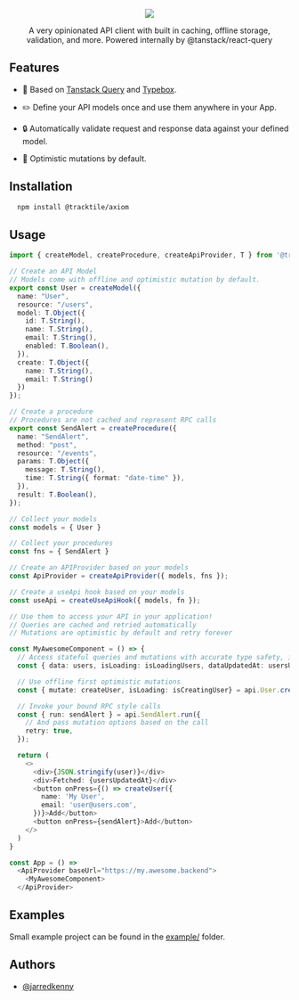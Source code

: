  <p  align="center">
  <img  src="https://i.imgur.com/w98C6Oy.png"  />
</p>
 
 <p  align="center">A very opinionated API client with built in caching, offline storage, validation, and more. Powered internally by @tanstack/react-query</p>

## Features

- :muscle: Based on [Tanstack Query](https://github.com/TanStack/query) and [Typebox](https://github.com/sinclairzx81/typebox).

- :pencil2: Define your API models once and use them anywhere in your App.

- :lock: Automatically validate request and response data against your defined model.

- :necktie: Optimistic mutations by default.

## Installation

```sh
  npm install @tracktile/axiom
```

## Usage

```typescript
import { createModel, createProcedure, createApiProvider, T } from '@tracktile/axiom';

// Create an API Model
// Models come with offline and optimistic mutation by default.
export const User = createModel({
  name: "User",
  resource: "/users",
  model: T.Object({
    id: T.String(),
    name: T.String(),
    email: T.String(),
    enabled: T.Boolean(),
  }),
  create: T.Object({
    name: T.String(),
    email: T.String()
  })
});

// Create a procedure
// Procedures are not cached and represent RPC calls
export const SendAlert = createProcedure({
  name: "SendAlert",
  method: "post",
  resource: "/events",
  params: T.Object({
    message: T.String(),
    time: T.String({ format: "date-time" }),
  }),
  result: T.Boolean(),
});

// Collect your models
const models = { User }

// Collect your procedures
const fns = { SendAlert }

// Create an APIProvider based on your models
const ApiProvider = createApiProvider({ models, fns });

// Create a useApi hook based on your models
const useApi = createUseApiHook({ models, fn });

// Use them to access your API in your application!
// Queries are cached and retried automatically
// Mutations are optimistic by default and retry forever

const MyAwesomeComponent = () => {
  // Access stateful queries and mutations with accurate type safety, inferred from your models.
  const { data: users, isLoading: isLoadingUsers, dataUpdatedAt: usersUpdatedAt } = api.User.search();

  // Use offline first optimistic mutations
  const { mutate: createUser, isLoading: isCreatingUser} = api.User.create()

  // Invoke your bound RPC style calls
  const { run: sendAlert } = api.SendAlert.run({
    // And pass mutation options based on the call
    retry: true,
  });

  return (
    <>
      <div>{JSON.stringify(user)}</div>
      <div>Fetched: {usersUpdatedAt}</div>
      <button onPress={() => createUser({
        name: 'My User',
        email: 'user@users.com',
      })}>Add</button>
      <button onPress={sendAlert}>Add</button>
    </>
  )
}

const App = () =>
  <ApiProvider baseUrl="https://my.awesome.backend">
    <MyAwesomeComponent>
  </ApiProvider>
```

## Examples

Small example project can be found in the [example/](./example) folder.

## Authors

- [@jarredkenny](https://www.github.com/jarredkenny)
